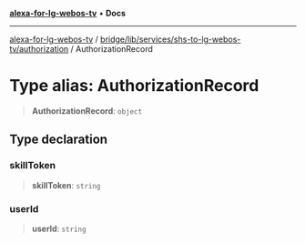 [**alexa-for-lg-webos-tv**](../../../../../../README.md) • **Docs**

***

[alexa-for-lg-webos-tv](../../../../../../modules.md) / [bridge/lib/services/shs-to-lg-webos-tv/authorization](../README.md) / AuthorizationRecord

# Type alias: AuthorizationRecord

> **AuthorizationRecord**: `object`

## Type declaration

### skillToken

> **skillToken**: `string`

### userId

> **userId**: `string`

